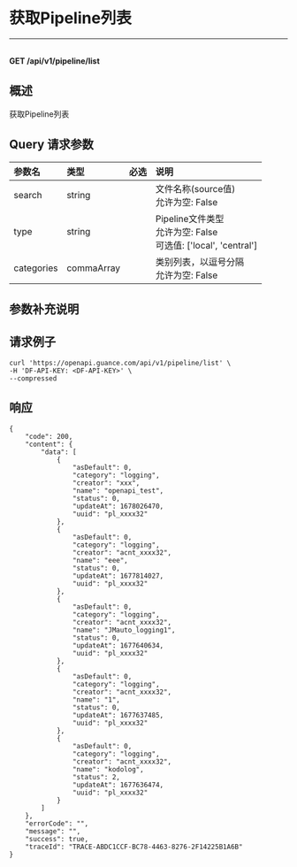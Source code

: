 # 获取Pipeline列表

---

<br />**GET /api/v1/pipeline/list**

## 概述
获取Pipeline列表




## Query 请求参数

| 参数名        | 类型     | 必选   | 说明              |
|:-----------|:-------|:-----|:----------------|
| search | string |  | 文件名称(source值)<br>允许为空: False <br> |
| type | string |  | Pipeline文件类型<br>允许为空: False <br>可选值: ['local', 'central'] <br> |
| categories | commaArray |  | 类别列表，以逗号分隔<br>允许为空: False <br> |

## 参数补充说明





## 请求例子
```shell
curl 'https://openapi.guance.com/api/v1/pipeline/list' \
-H 'DF-API-KEY: <DF-API-KEY>' \
--compressed
```




## 响应
```shell
{
    "code": 200,
    "content": {
        "data": [
            {
                "asDefault": 0,
                "category": "logging",
                "creator": "xxx",
                "name": "openapi_test",
                "status": 0,
                "updateAt": 1678026470,
                "uuid": "pl_xxxx32"
            },
            {
                "asDefault": 0,
                "category": "logging",
                "creator": "acnt_xxxx32",
                "name": "eee",
                "status": 0,
                "updateAt": 1677814027,
                "uuid": "pl_xxxx32"
            },
            {
                "asDefault": 0,
                "category": "logging",
                "creator": "acnt_xxxx32",
                "name": "JMauto_logging1",
                "status": 0,
                "updateAt": 1677640634,
                "uuid": "pl_xxxx32"
            },
            {
                "asDefault": 0,
                "category": "logging",
                "creator": "acnt_xxxx32",
                "name": "1",
                "status": 0,
                "updateAt": 1677637485,
                "uuid": "pl_xxxx32"
            },
            {
                "asDefault": 0,
                "category": "logging",
                "creator": "acnt_xxxx32",
                "name": "kodolog",
                "status": 2,
                "updateAt": 1677636474,
                "uuid": "pl_xxxx32"
            }
        ]
    },
    "errorCode": "",
    "message": "",
    "success": true,
    "traceId": "TRACE-ABDC1CCF-BC78-4463-8276-2F14225B1A6B"
} 
```





